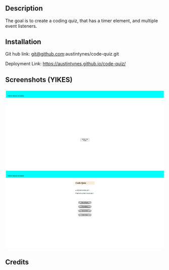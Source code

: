 # <Code-Quiz>

## Description

The goal is to create a coding quiz, that has a timer element, and multiple event listeners.


## Installation
Git hub link:
git@github.com:austintynes/code-quiz.git

Deployment Link: 
https://austintynes.github.io/code-quiz/

## Screenshots (YIKES)

![Alt text](assets/images/codequiz-startscreen-v1.jpg)
![Alt text](assets/images/codequiz-quizscreen-v1.jpg)

## Credits



